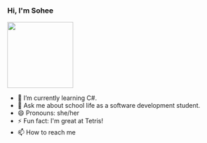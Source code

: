 ### Hi, I'm Sohee 
     
<img src="https://media.giphy.com/media/bcKmIWkUMCjVm/giphy.gif" width="150">
 
- 🌱 I’m currently learning C#.
- 💬 Ask me about school life as a software development student.
- 😄 Pronouns: she/her
- ⚡ Fun fact: I'm great at Tetris! 
- 📫 How to reach me
<a href="https://www.linkedin.com/in/sohee-ryu/"><img height="17" src="https://cdn2.iconfinder.com/data/icons/social-icon-3/512/social_style_3_in-306.png"/>
</a>    





